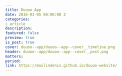 ```yaml
---
title: Duuoo App
date: 2016-03-05 00:00:00 Z
categories:
- article
description:
featured: false
preview: true
is_post: true
cover: duuoo--app/duuoo--app--cover__timeline.png
header: duuoo--app/duuoo--app--cover__post.png
matters:
period:
link: https://moulindenis.github.io/duuoo-website/
---
```

